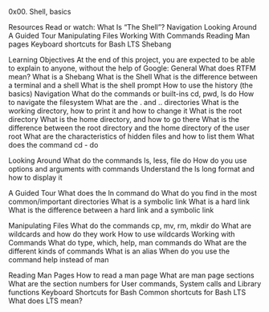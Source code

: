 0x00. Shell, basics

Resources
Read or watch:
What Is “The Shell”?
Navigation
Looking Around
A Guided Tour
Manipulating Files
Working With Commands
Reading Man pages
Keyboard shortcuts for Bash
LTS
Shebang

Learning Objectives
At the end of this project, you are expected to be able to explain to anyone, without the help of Google:
General
What does RTFM mean?
What is a Shebang
What is the Shell
What is the difference between a terminal and a shell
What is the shell prompt
How to use the history (the basics)
Navigation
What do the commands or built-ins cd, pwd, ls do
How to navigate the filesystem
What are the . and .. directories
What is the working directory, how to print it and how to change it
What is the root directory
What is the home directory, and how to go there
What is the difference between the root directory and the home directory of the user root
What are the characteristics of hidden files and how to list them
What does the command cd - do

Looking Around
What do the commands ls, less, file do
How do you use options and arguments with commands
Understand the ls long format and how to display it

A Guided Tour
What does the ln command do
What do you find in the most common/important directories
What is a symbolic link
What is a hard link
What is the difference between a hard link and a symbolic link

Manipulating Files
What do the commands cp, mv, rm, mkdir do
What are wildcards and how do they work
How to use wildcards
Working with Commands
What do type, which, help, man commands do
What are the different kinds of commands
What is an alias
When do you use the command help instead of man

Reading Man Pages
How to read a man page
What are man page sections
What are the section numbers for User commands, System calls and Library functions
Keyboard Shortcuts for Bash
Common shortcuts for Bash
LTS
What does LTS mean?
